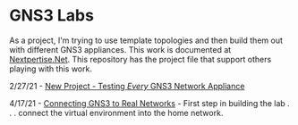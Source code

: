 # GNS3 Labs

As a project, I'm trying to use template topologies and then build them out with different GNS3 appliances.  This work is documented at [Nextpertise.Net](https://nextpertise.net).  This repository has the project file that support others playing with this work.

2/27/21 - [New Project - Testing *Every* GNS3 Network Appliance](https://www.nextpertise.net/posts/210215_network_templates/)

4/17/21 - [Connecting GNS3 to Real Networks](https://www.nextpertise.net/posts/210417_connecting_gns3/)  - First step in building the lab . . . connect the virtual environment into the home network.